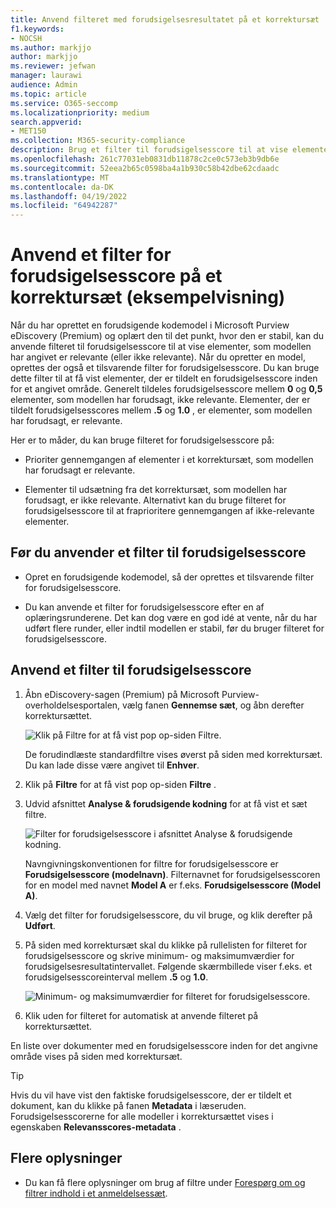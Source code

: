 ```yaml
---
title: Anvend filteret med forudsigelsesresultatet på et korrektursæt
f1.keywords:
- NOCSH
ms.author: markjjo
author: markjjo
ms.reviewer: jefwan
manager: laurawi
audience: Admin
ms.topic: article
ms.service: O365-seccomp
ms.localizationpriority: medium
search.appverid:
- MET150
ms.collection: M365-security-compliance
description: Brug et filter til forudsigelsesscore til at vise elementer, som en forudsigende kodningsmodel er forudsagt som relevant eller ikke relevant.
ms.openlocfilehash: 261c77031eb0831db11878c2ce0c573eb3b9db6e
ms.sourcegitcommit: 52eea2b65c0598ba4a1b930c58b42dbe62cdaadc
ms.translationtype: MT
ms.contentlocale: da-DK
ms.lasthandoff: 04/19/2022
ms.locfileid: "64942287"
---
```

# <a name="apply-a-prediction-score-filter-to-a-review-set-preview"></a>Anvend et filter for forudsigelsesscore på et korrektursæt (eksempelvisning)

Når du har oprettet en forudsigende kodemodel i Microsoft Purview eDiscovery (Premium) og oplært den til det punkt, hvor den er stabil, kan du anvende filteret til forudsigelsesscore til at vise elementer, som modellen har angivet er relevante (eller ikke relevante). Når du opretter en model, oprettes der også et tilsvarende filter for forudsigelsesscore. Du kan bruge dette filter til at få vist elementer, der er tildelt en forudsigelsesscore inden for et angivet område. Generelt tildeles forudsigelsesscore mellem **0** og **0,5** elementer, som modellen har forudsagt, ikke relevante. Elementer, der er tildelt forudsigelsesscores mellem **.5** og **1.0** , er elementer, som modellen har forudsagt, er relevante.

Her er to måder, du kan bruge filteret for forudsigelsesscore på:

- Prioriter gennemgangen af elementer i et korrektursæt, som modellen har forudsagt er relevante.

- Elementer til udsætning fra det korrektursæt, som modellen har forudsagt, er ikke relevante. Alternativt kan du bruge filteret for forudsigelsesscore til at fraprioritere gennemgangen af ikke-relevante elementer.

## <a name="before-you-apply-a-prediction-score-filter"></a>Før du anvender et filter til forudsigelsesscore

- Opret en forudsigende kodemodel, så der oprettes et tilsvarende filter for forudsigelsesscore.

- Du kan anvende et filter for forudsigelsesscore efter en af oplæringsrunderene. Det kan dog være en god idé at vente, når du har udført flere runder, eller indtil modellen er stabil, før du bruger filteret for forudsigelsesscore.

## <a name="apply-a-prediction-score-filter"></a>Anvend et filter til forudsigelsesscore

1. Åbn eDiscovery-sagen (Premium) på Microsoft Purview-overholdelsesportalen, vælg fanen **Gennemse sæt**, og åbn derefter korrektursættet.

   ![Klik på Filtre for at få vist pop op-siden Filtre.](..\media\PredictionScoreFilter0.png)   

   De forudindlæste standardfiltre vises øverst på siden med korrektursæt. Du kan lade disse være angivet til **Enhver**.

2. Klik på **Filtre** for at få vist pop op-siden **Filtre** .

3. Udvid afsnittet **Analyse & forudsigende kodning** for at få vist et sæt filtre.

      ![Filter for forudsigelsesscore i afsnittet Analyse & forudsigende kodning.](..\media\PredictionScoreFilter1.png)

   Navngivningskonventionen for filtre for forudsigelsesscore er **Forudsigelsesscore (modelnavn)**. Filternavnet for forudsigelsesscoren for en model med navnet **Model A** er f.eks. **Forudsigelsesscore (Model A)**.

4. Vælg det filter for forudsigelsesscore, du vil bruge, og klik derefter på **Udført**.

5. På siden med korrektursæt skal du klikke på rullelisten for filteret for forudsigelsesscore og skrive minimum- og maksimumværdier for forudsigelsesresultatintervallet. Følgende skærmbillede viser f.eks. et forudsigelsesscoreinterval mellem **.5** og **1.0**.

   ![Minimum- og maksimumværdier for filteret for forudsigelsesscore.](..\media\PredictionScoreFilter2.png)

6. Klik uden for filteret for automatisk at anvende filteret på korrektursættet.

  En liste over dokumenter med en forudsigelsesscore inden for det angivne område vises på siden med korrektursæt. 

  > [!TIP]
  > Hvis du vil have vist den faktiske forudsigelsesscore, der er tildelt et dokument, kan du klikke på fanen **Metadata** i læseruden. Forudsigelsesscorerne for alle modeller i korrektursættet vises i egenskaben **Relevansscores-metadata** .

## <a name="more-information"></a>Flere oplysninger

- Du kan få flere oplysninger om brug af filtre under [Forespørg om og filtrer indhold i et anmeldelsessæt](review-set-search.md).
